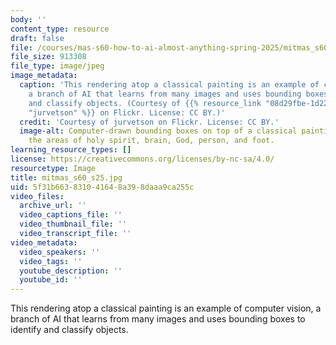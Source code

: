 ```yaml
---
body: ''
content_type: resource
draft: false
file: /courses/mas-s60-how-to-ai-almost-anything-spring-2025/mitmas_s60_s25.jpg
file_size: 913308
file_type: image/jpeg
image_metadata:
  caption: 'This rendering atop a classical painting is an example of computer vision,
    a branch of AI that learns from many images and uses bounding boxes to identify
    and classify objects. (Courtesy of {{% resource_link "08d29fbe-1d22-4153-a39f-7dbe4f9ce123"
    "jurvetson" %}} on Flickr. License: CC BY.)'
  credit: 'Courtesy of jurvetson on Flickr. License: CC BY.'
  image-alt: Computer-drawn bounding boxes on top of a classical painting, identifying
    the areas of holy spirit, brain, God, person, and foot.
learning_resource_types: []
license: https://creativecommons.org/licenses/by-nc-sa/4.0/
resourcetype: Image
title: mitmas_s60_s25.jpg
uid: 5f31b663-8310-4164-8a39-8daaa9ca255c
video_files:
  archive_url: ''
  video_captions_file: ''
  video_thumbnail_file: ''
  video_transcript_file: ''
video_metadata:
  video_speakers: ''
  video_tags: ''
  youtube_description: ''
  youtube_id: ''
---
```

This rendering atop a classical painting is an example of computer vision, a branch of AI that learns from many images and uses bounding boxes to identify and classify objects.